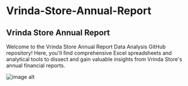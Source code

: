 # Vrinda-Store-Annual-Report
## Vrinda Store Annual Report
Welcome to the Vrinda Store Annual Report Data Analysis GitHub repository! Here, you'll find comprehensive Excel spreadsheets and analytical tools to dissect and gain valuable insights from Vrinda Store's annual financial reports.

![image alt](https://github.com/Fayyaskp07/Vrinda-Store-Annual-report/blob/b5af5b0f208699d201fb5c8ccabe2a90e59e4039/Screenshot%202024-09-06%20223432.png)
